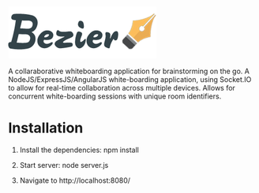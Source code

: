 ![alt tag](https://raw.githubusercontent.com/rishabhnag1/Bezier/master/client/images/logo.png)

A collaraborative whiteboarding application for brainstorming on the go.
A NodeJS/ExpressJS/AngularJS white-boarding application, using Socket.IO to allow for real-time collaboration across multiple devices. Allows for concurrent white-boarding sessions with unique room identifiers.


# Installation
1) Install the dependencies:
  npm install

2) Start server:
  node server.js

3) Navigate to http://localhost:8080/
